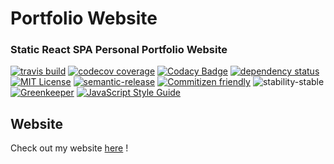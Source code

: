 # Portfolio Website

### Static React SPA Personal Portfolio Website
[![travis build](https://img.shields.io/travis/crisboarna/portfolio-website.svg)](https://travis-ci.org/crisboarna/portfolio-website)
[![codecov coverage](https://img.shields.io/codecov/c/github/crisboarna/portfolio-website.svg)](https://codecov.io/gh/crisboarna/portfolio-website)
[![Codacy Badge](https://api.codacy.com/project/badge/Grade/8d87ae38dea34aa09d0daa0ab81b81cd)](https://www.codacy.com/app/crisboarna/portfolio-website)
[![dependency status](https://img.shields.io/david/crisboarna/portfolio-website.svg)](https://david-dm.org/crisboarna/portfolio-website)
[![MIT License](https://img.shields.io/github/license/crisboarna/portfolio-website.svg)](http://opensource.org/licenses/MIT)
[![semantic-release](https://img.shields.io/badge/%20%20%F0%9F%93%A6%F0%9F%9A%80-semantic--release-e10079.svg?style=flat-square)](https://github.com/semantic-release/semantic-release)
[![Commitizen friendly](https://img.shields.io/badge/commitizen-friendly-brightgreen.svg?style=flat-square)](http://commitizen.github.io/cz-cli/)
![stability-stable](https://img.shields.io/badge/stability-stable-green.svg)
[![Greenkeeper](https://badges.greenkeeper.io/crisboarna/portfolio-website.svg)](https://greenkeeper.io/)
[![JavaScript Style Guide](https://img.shields.io/badge/code_style-standard-brightgreen.svg)](https://standardjs.com)

## Website

Check out my website [here](https://www.crisboarna.com) !
